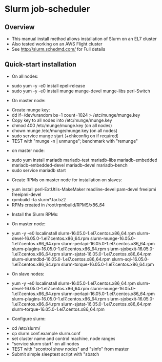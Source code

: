 # Slurm job-scheduler

## Overview

 * This manual install method allows installation of Slurm on an EL7 cluster
 * Also tested working on an AWS Flight cluster
 * See http://slurm.schedmd.com/ for Full details

## Quick-start installation

* On all nodes:
 - sudo yum -y -e0 install epel-release
 - sudo yum -y -e0 install munge munge-devel munge-libs perl-Switch

* On master node:
 - Create munge key:
 - dd if=/dev/urandom bs=1 count=1024 > /etc/munge/munge.key
 - Copy key to all nodes into /etc/munge/munge.key
 - chmod 400 /etc/munge/munge.key (on all nodes)
 - chown munge /etc/munge/munge.key (on all nodes)
 - sudo service munge start (+chkconfig on if required)
 - TEST with "munge -n | unmunge"; benchmark with "remunge"

* on master node:
 - sudo yum install mariadb mariadb-test mariadb-libs mariadb-embedded mariadb-embedded-devel mariadb-devel mariadb-bench
 - sudo service mariadb start

* Create RPMs on master node for installation on slaves:
 - yum install perl-ExtUtils-MakeMaker readline-devel pam-devel freeipmi freeipmi-devel
 - rpmbuild -ta slurm*.tar.bz2
 - RPMs created in /root/rpmbuild/RPMS/x86_64

* Install the Slurm RPMs:
 - On master node:
 - yum -y -e0 localinstall slurm-16.05.0-1.el7.centos.x86_64.rpm slurm-devel-16.05.0-1.el7.centos.x86_64.rpm slurm-munge-16.05.0-1.el7.centos.x86_64.rpm slurm-perlapi-16.05.0-1.el7.centos.x86_64.rpm slurm-plugins-16.05.0-1.el7.centos.x86_64.rpm slurm-sjobexit-16.05.0-1.el7.centos.x86_64.rpm slurm-sjstat-16.05.0-1.el7.centos.x86_64.rpm slurm-slurmdbd-16.05.0-1.el7.centos.x86_64.rpm slurm-sql-16.05.0-1.el7.centos.x86_64.rpm slurm-torque-16.05.0-1.el7.centos.x86_64.rpm

 - On slave nodes:
 - yum -y -e0 localinstall slurm-16.05.0-1.el7.centos.x86_64.rpm slurm-devel-16.05.0-1.el7.centos.x86_64.rpm slurm-munge-16.05.0-1.el7.centos.x86_64.rpm slurm-perlapi-16.05.0-1.el7.centos.x86_64.rpm slurm-plugins-16.05.0-1.el7.centos.x86_64.rpm slurm-sjobexit-16.05.0-1.el7.centos.x86_64.rpm slurm-sjstat-16.05.0-1.el7.centos.x86_64.rpm slurm-torque-16.05.0-1.el7.centos.x86_64.rpm

* Configure slurm:
 - cd /etc/slurm/
 - cp slurm.conf.example slurm.conf
 - set cluster name and control machine, node ranges
 - "service slurm start" on all nodes
 - TEST with "scontrol show nodes" and "sinfo" from master
 - Submit simple sleeptest script with "sbatch <script>"; use "squeue" to view